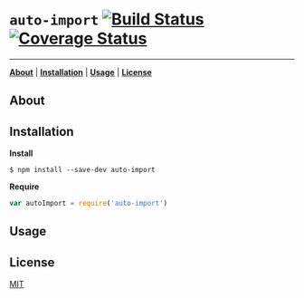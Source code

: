 # `auto-import` [![Build Status][b-img]][b-url] [![Coverage Status][c-img]][c-url]
---

<b>[About](#about)</b> |
<b>[Installation](#installation)</b> |
<b>[Usage](#usage)</b> |
<b>[License](#license)</b>

## About

## Installation

**Install**
```
$ npm install --save-dev auto-import
```

**Require**
```js
var autoImport = require('auto-import')
```

## Usage

## License

[MIT](https://github.com/codekirei/auto-import/blob/master/license)

<!--travis-->
[b-url]: https://travis-ci.org/codekirei/auto-import
[b-img]: https://travis-ci.org/codekirei/auto-import.svg?branch=master

<!--coveralls-->
[c-url]: https://coveralls.io/github/codekirei/auto-import?branch=master
[c-img]: https://coveralls.io/repos/codekirei/auto-import/badge.svg?branch=master&service=github
